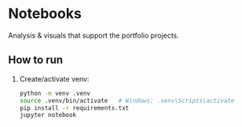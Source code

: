 # Notebooks

Analysis & visuals that support the portfolio projects.

## How to run
1) Create/activate venv:
   ```bash
   python -m venv .venv
   source .venv/bin/activate   # Windows: .venv\Scripts\activate
   pip install -r requirements.txt
   jupyter notebook
